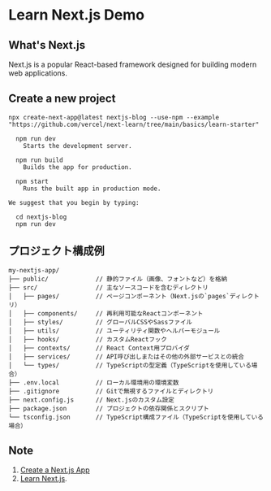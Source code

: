 # Learn Next.js Demo

## What's Next.js

Next.js is a popular React-based framework designed for building modern web applications.

## Create a new project

```shell
npx create-next-app@latest nextjs-blog --use-npm --example "https://github.com/vercel/next-learn/tree/main/basics/learn-starter"
```

```text
  npm run dev
    Starts the development server.

  npm run build
    Builds the app for production.

  npm start
    Runs the built app in production mode.

We suggest that you begin by typing:

  cd nextjs-blog
  npm run dev
```

## プロジェクト構成例

```
my-nextjs-app/
├── public/             // 静的ファイル（画像、フォントなど）を格納
├── src/                // 主なソースコードを含むディレクトリ
│   ├── pages/          // ページコンポーネント（Next.jsの`pages`ディレクトリ）
│   ├── components/     // 再利用可能なReactコンポーネント
│   ├── styles/         // グローバルCSSやSassファイル
│   ├── utils/          // ユーティリティ関数やヘルパーモジュール
│   ├── hooks/          // カスタムReactフック
│   ├── contexts/       // React Context用プロバイダ
│   ├── services/       // API呼び出しまたはその他の外部サービスとの統合
│   └── types/          // TypeScriptの型定義（TypeScriptを使用している場合）
├── .env.local          // ローカル環境用の環境変数
├── .gitignore          // Gitで無視するファイルとディレクトリ
├── next.config.js      // Next.jsのカスタム設定
├── package.json        // プロジェクトの依存関係とスクリプト
└── tsconfig.json       // TypeScript構成ファイル（TypeScriptを使用している場合）
```

## Note

1. [Create a Next.js App](https://nextjs.org/learn-pages-router/basics/create-nextjs-app)
2. [Learn Next.js](https://nextjs.org/learn).
